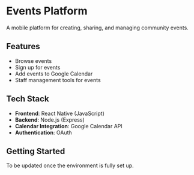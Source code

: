 # Events Platform

A mobile platform for creating, sharing, and managing community events.

## Features
- Browse events
- Sign up for events
- Add events to Google Calendar
- Staff management tools for events

## Tech Stack
- **Frontend**: React Native (JavaScript)
- **Backend**: Node.js (Express) 
- **Calendar Integration**: Google Calendar API
- **Authentication**: OAuth

## Getting Started
To be updated once the environment is fully set up.
